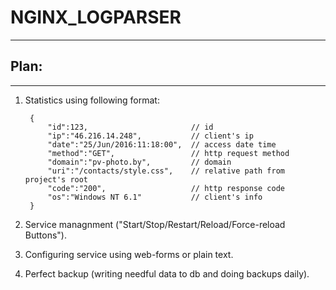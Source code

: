 # NGINX_LOGPARSER
***
## Plan:
***
1. Statistics using following format:

        {
            "id":123,                       // id
            "ip":"46.216.14.248",           // client's ip
            "date":"25/Jun/2016:11:18:00",  // access date time
            "method":"GET",                 // http request method
            "domain":"pv-photo.by",         // domain
            "uri":"/contacts/style.css",    // relative path from project's root
            "code":"200",                   // http response code
            "os":"Windows NT 6.1"           // client's info
        }

2. Service managnment ("Start/Stop/Restart/Reload/Force-reload Buttons").
3. Configuring service using web-forms or plain text.
4. Perfect backup (writing needful data to db and doing backups daily).


